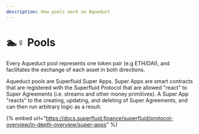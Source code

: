 ```yaml
---
description: How pools work on Aqueduct
---
```


# 🏊♀ Pools

Every Aqueduct pool represents one token pair (e.g ETH/DAI), and facilitates the exchange of each asset in both directions.

Aqueduct pools are Superfluid Super Apps. Super Apps are smart contracts that are registered with the Superfluid Protocol that are allowed "react" to Super Agreements (i.e. streams and other money primitives). A Super App "reacts" to the creating, updating, and deleting of Super Agreements, and can then run arbitrary logic as a result.

{% embed url="https://docs.superfluid.finance/superfluid/protocol-overview/in-depth-overview/super-apps" %}

